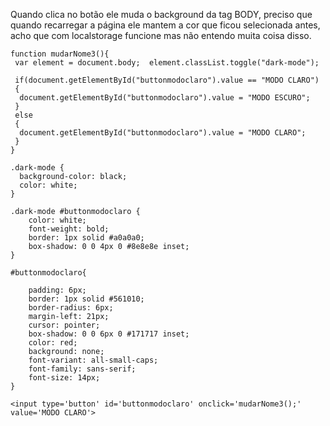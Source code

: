Quando clica no botão ele muda o background da tag BODY, preciso que quando recarregar a página ele mantem a cor que ficou selecionada antes, acho que com localstorage funcione mas não entendo muita coisa disso.

<!-- begin snippet: js hide: false console: true babel: false -->

<!-- language: lang-js -->

    function mudarNome3(){   
     var element = document.body;  element.classList.toggle("dark-mode");
     
     if(document.getElementById("buttonmodoclaro").value == "MODO CLARO")
     {
      document.getElementById("buttonmodoclaro").value = "MODO ESCURO";
     } 
     else
     {
      document.getElementById("buttonmodoclaro").value = "MODO CLARO";
     }
    }

<!-- language: lang-css -->

    .dark-mode {
      background-color: black;
      color: white;
    }

    .dark-mode #buttonmodoclaro {
        color: white;
        font-weight: bold;
        border: 1px solid #a0a0a0;
        box-shadow: 0 0 4px 0 #8e8e8e inset;
    }

    #buttonmodoclaro{
        
        padding: 6px;
        border: 1px solid #561010;
        border-radius: 6px;
        margin-left: 21px;
        cursor: pointer;
        box-shadow: 0 0 6px 0 #171717 inset;
        color: red;
        background: none;
        font-variant: all-small-caps;
        font-family: sans-serif;
        font-size: 14px;
    }

<!-- language: lang-html -->

    <input type='button' id='buttonmodoclaro' onclick='mudarNome3();' value='MODO CLARO'>

<!-- end snippet -->

